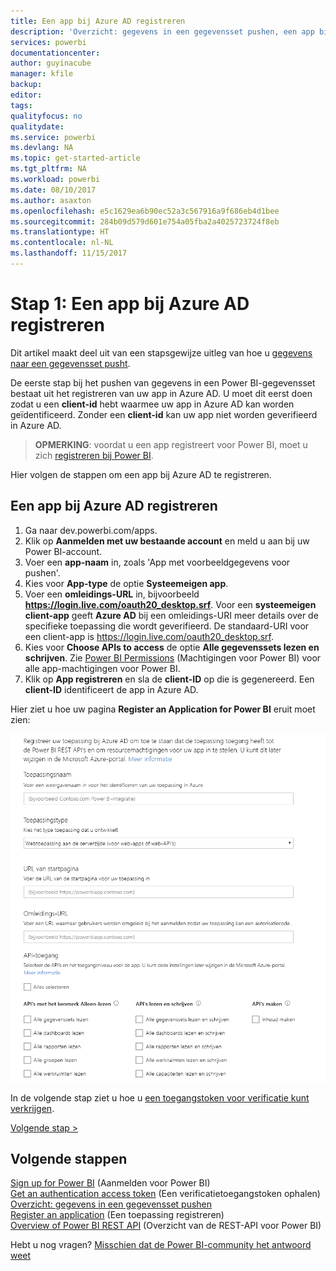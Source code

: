 ```yaml
---
title: Een app bij Azure AD registreren
description: 'Overzicht: gegevens in een gegevensset pushen, een app bij Azure AD registreren'
services: powerbi
documentationcenter: 
author: guyinacube
manager: kfile
backup: 
editor: 
tags: 
qualityfocus: no
qualitydate: 
ms.service: powerbi
ms.devlang: NA
ms.topic: get-started-article
ms.tgt_pltfrm: NA
ms.workload: powerbi
ms.date: 08/10/2017
ms.author: asaxton
ms.openlocfilehash: e5c1629ea6b90ec52a3c567916a9f686eb4d1bee
ms.sourcegitcommit: 284b09d579d601e754a05fba2a4025723724f8eb
ms.translationtype: HT
ms.contentlocale: nl-NL
ms.lasthandoff: 11/15/2017
---
```

# <a name="step-1-register-an-app-with-azure-ad"></a>Stap 1: Een app bij Azure AD registreren
Dit artikel maakt deel uit van een stapsgewijze uitleg van hoe u [gegevens naar een gegevensset pusht](walkthrough-push-data.md).

De eerste stap bij het pushen van gegevens in een Power BI-gegevensset bestaat uit het registreren van uw app in Azure AD. U moet dit eerst doen zodat u een **client-id** hebt waarmee uw app in Azure AD kan worden geïdentificeerd. Zonder een **client-id** kan uw app niet worden geverifieerd in Azure AD.

> **OPMERKING**: voordat u een app registreert voor Power BI, moet u zich [registreren bij Power BI](create-an-azure-active-directory-tenant.md).
> 
> 

Hier volgen de stappen om een app bij Azure AD te registreren.

## <a name="register-an-app-in-azure-ad"></a>Een app bij Azure AD registreren
1. Ga naar dev.powerbi.com/apps.
2. Klik op **Aanmelden met uw bestaande account** en meld u aan bij uw Power BI-account.
3. Voer een **app-naam** in, zoals 'App met voorbeeldgegevens voor pushen'.
4. Kies voor **App-type** de optie **Systeemeigen app**.
5. Voer een **omleidings-URL** in, bijvoorbeeld **https://login.live.com/oauth20_desktop.srf**. Voor een **systeemeigen client-app** geeft **Azure AD** bij een omleidings-URI meer details over de specifieke toepassing die wordt geverifieerd. De standaard-URI voor een client-app is https://login.live.com/oauth20_desktop.srf.
6. Kies voor **Choose APIs to access** de optie **Alle gegevenssets lezen en schrijven**. Zie [Power BI Permissions](power-bi-permissions.md) (Machtigingen voor Power BI) voor alle app-machtigingen voor Power BI.
7. Klik op **App registreren** en sla de **client-ID** op die is gegenereerd. Een **client-ID** identificeert de app in Azure AD.

Hier ziet u hoe uw pagina **Register an Application for Power BI** eruit moet zien:

![](media/walkthrough-push-data-register-app-with-azure-ad/powerbi-developer-sample-register-app.png)

In de volgende stap ziet u hoe u [een toegangstoken voor verificatie kunt verkrijgen](walkthrough-push-data-get-token.md).

[Volgende stap >](walkthrough-push-data-get-token.md)

## <a name="next-steps"></a>Volgende stappen
[Sign up for Power BI](create-an-azure-active-directory-tenant.md) (Aanmelden voor Power BI)  
[Get an authentication access token](walkthrough-push-data-get-token.md) (Een verificatietoegangstoken ophalen)  
[Overzicht: gegevens in een gegevensset pushen](walkthrough-push-data.md)  
[Register an application](register-app.md) (Een toepassing registreren)  
[Overview of Power BI REST API](overview-of-power-bi-rest-api.md) (Overzicht van de REST-API voor Power BI)  

Hebt u nog vragen? [Misschien dat de Power BI-community het antwoord weet](http://community.powerbi.com/)

